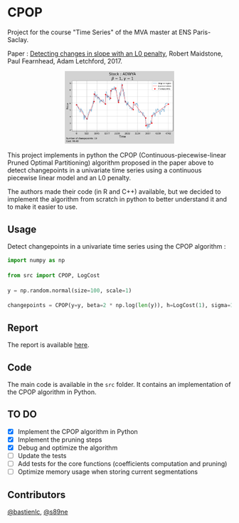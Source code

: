 # CPOP

Project for the course "Time Series" of the MVA master at ENS Paris-Saclay.

Paper : [Detecting changes in slope with an L0 penalty](https://arxiv.org/pdf/1701.01672.pdf), Robert Maidstone, Paul Fearnhead, Adam Letchford, 2017.

<p align="middle">
  <img src="./figures/all_stocks_beta_1_scale_1/ADWYA.png" width="49%" />
</p>

This project implements in python the CPOP (Continuous-piecewise-linear Pruned Optimal Partitioning) algorithm proposed in the paper above to detect changepoints in a univariate time series using a continuous piecewise linear model and an L0 penalty.

The authors made their code (in R and C++) available, but we decided to implement the algorithm from scratch in python to better understand it and to make it easier to use.

## Usage
Detect changepoints in a univariate time series using the CPOP algorithm :
```python
import numpy as np

from src import CPOP, LogCost

y = np.random.normal(size=100, scale=1)

changepoints = CPOP(y=y, beta=2 * np.log(len(y)), h=LogCost(1), sigma=1, verbose=True)
```

## Report

The report is available [here](report/report.pdf).

## Code

The main code is available in the `src` folder. It contains an implementation of the CPOP algorithm in Python.

## TO DO

- [x] Implement the CPOP algorithm in Python
- [x] Implement the pruning steps
- [x] Debug and optimize the algorithm
- [ ] Update the tests
- [ ] Add tests for the core functions (coefficients computation and pruning)
- [ ] Optimize memory usage when storing current segmentations

## Contributors

[@bastienlc](https://github.com/bastienlc),
[@s89ne](https://github.com/s89ne)
